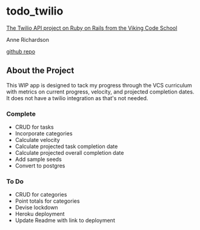 # todo_twilio

[The Twilio API project on Ruby on Rails from the Viking Code School](http://www.vikingcodeschool.com)

Anne Richardson

[github repo](https://github.com/lortza/project_todo_twilio)

## About the Project

This WIP app is designed to tack my progress through the VCS curriculum with metrics on current progress, velocity, and projected completion dates. It does not have a twilio integration as that's not needed.

### Complete

- CRUD for tasks
- Incorporate categories
- Calculate velocity
- Calculate projected task completion date
- Calculate projected overall completion date
- Add sample seeds
- Convert to postgres

### To Do

- CRUD for categories
- Point totals for categories
- Devise lockdown
- Heroku deployment
- Update Readme with link to deployment
